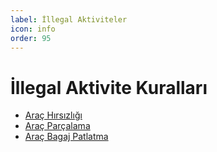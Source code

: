 ```yaml
---
label: İllegal Aktiviteler
icon: info
order: 95
---
```


# İllegal Aktivite Kuralları

- [Araç Hırsızlığı](/rules/illegal/illegal-activities/vehicle-steal.md)
- [Araç Parçalama](/rules/illegal/illegal-activities/vehicle-junk.md)
- [Araç Bagaj Patlatma](/rules/illegal/illegal-activities/vehicle-trunk.md)
